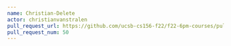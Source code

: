 ```yaml
---
name: Christian-Delete
actor: christianvanstralen
pull_request_url: https://github.com/ucsb-cs156-f22/f22-6pm-courses/pull/50
pull_request_num: 50
---
```

